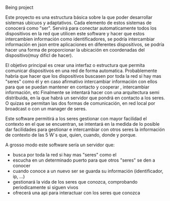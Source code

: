 Being project

Este proyecto es una estructura básica sobre la que poder desarrollar sistemas ubicuos y adaptativos. 
Cada elemento de estos sistemas de conocerá como "ser".
Servirá para conectar automaticamente todos los dispositivos en la red que utilicen este software
y hacer que estos intercambien información como identificadores, se podría intercambiar información en json
entre aplicaciones en diferentes dispositivos, se podría hacer una forma de proporcionar la ubicación en coordenadas del dispositivo(muy dificl de hacer).

El objetivo principal es crear una interfaz o estructura que permita comunicar dispositivos en una red de forma automatica.
Probablemente habría que hacer que los dispositivos buscasen por toda la red si hay mas "seres" como él y en caso afirmativo intercambiar información con ellos
para que se puedan mantener en contacto y cooperar , intercambiar información, etc
Finalmente se intentará hacer con una arquitectura semi distribuida, en la que habrá un servidor que pondrá en contacto a los seres. O quizas se 
permitan las dos formas de comunicación, en red local por broadcast o con un manager de seres.

Este software permitirá a los seres gestionar con mayor facilidad el contexto en el que se encuentran, se intentará en la medida de lo posible dar facilidades 
para gestionar e intercambiar con otros seres la información de contexto de las 5 W`s que, quien, cuando, donde y porque.

A grosso modo este software sería un servidor que:
- busca por toda la red si hay mas "seres" como el
- escucha en un determinado puerto para que otros "seres" se den a conocer
- cuando conoce a un nuevo ser se guarda su información (identificador, ip, ...)
- gestionará la vida de los seres que conozca, comprobando periodicamente si siguen vivos
- ofrecerá una api para interactuar con los seres que conozca
